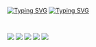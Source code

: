 [![Typing SVG](https://readme-typing-svg.demolab.com?font=Fira+Code&size=28&duration=1&pause=1000&color=FF6A3F&center=true&vCenter=true&width=435&height=30&lines=Hi+there%F0%9F%91%8BI'm+Serhii)](https://git.io/typing-svg)
[![Typing SVG](https://readme-typing-svg.demolab.com?font=Fira+Code&duration=2000&pause=1000&color=FF6A3F&center=true&vCenter=true&width=650&height=20&lines=Fullstack+developer+with+1%2B+year+of+experience;I+am+studying+at+the+best+IT+school+of+Ukraine+%22GOIT%22;While+you+are+reading+these+messages%2C+I+am+learning%F0%9F%98%89)](https://git.io/typing-svg)

<img align="center" src="https://github.com/eNgine9r/metrics/blob/examples/metrics.plugin.isocalendar.fullyear.svg" alt=""></img>
<img align="center" src="https://github.com/eNgine9r/metrics/blob/examples/metrics.plugin.languages.details.svg" alt=""></img> 
<img align="center" src="https://github.com/eNgine9r/metrics/blob/examples/metrics.plugin.achievements.compact.svg" alt=""></img>


![](http://github-profile-summary-cards.vercel.app/api/cards/profile-details?username=eNgine9r&theme=codeSTACKr) ![](http://github-profile-summary-cards.vercel.app/api/cards/repos-per-language?username=eNgine9r&theme=codeSTACKr) ![](http://github-profile-summary-cards.vercel.app/api/cards/most-commit-language?username=eNgine9r&theme=codeSTACKr) ![](http://github-profile-summary-cards.vercel.app/api/cards/stats?username=eNgine9r&theme=codeSTACKr) ![](http://github-profile-summary-cards.vercel.app/api/cards/productive-time?username=eNgine9r&theme=codeSTACKr&utcOffset=8)
